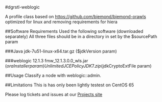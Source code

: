 #dgrstl-weblogic

A profile class based on https://github.com/biemond/biemond-orawls
optimized for linux and removing requirements for hiera

##Software Requirements
Used the following software (downloaded separately)
  All three files should be in a directory in set by the
  $sourcePath param

###Java
  jdk-7u51-linux-x64.tar.gz   ($jdkVersion param)

###weblogic 12.1.3
  fmw_12.1.3.0.0_wls.jar      ($oraInstaller param)
  UnlimitedJCEPolicyJDK7.zip  ($jdkCryptoExtFile param)

##Usage
  Classify a node with weblogic::admin.

##Limitations
  This is has only been lightly testest on CentOS 65

Please log tickets and issues at our [Projects site](https://github.com/dgrstl/weblogic)
